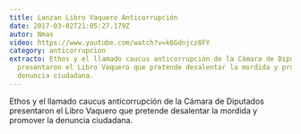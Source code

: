 ```yaml
---
title: Lanzan Libro Vaquero Anticorrupción
date: 2017-03-02T21:05:27.179Z
autor: Nmas
video: https://www.youtube.com/watch?v=k6Gdnjcz8FY
category: anticorrupcion
extracto: Ethos y el llamado caucus anticorrupción de la Cámara de Diputados
  presentaron el Libro Vaquero que pretende desalentar la mordida y promover la
  denuncia ciudadana.
---
```

Ethos y el llamado caucus anticorrupción de la Cámara de Diputados presentaron el Libro Vaquero que pretende desalentar la mordida y promover la denuncia ciudadana.